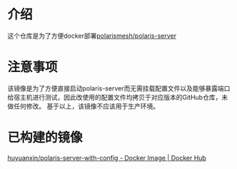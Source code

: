 # 介绍
这个仓库是为了方便docker部署[polarismesh/polaris-server](https://hub.docker.com/r/polarismesh/polaris-server)
# 注意事项
该镜像是为了方便直接启动polaris-server而无需挂载配置文件以及能够暴露端口给宿主机进行测试，因此改使用的配置文件均拷贝于对应版本的GitHub仓库，未做任何修改。
基于以上，该镜像不应该用于生产环境。

# 已构建的镜像

[huyuanxin/polaris-server-with-config - Docker Image | Docker Hub](https://hub.docker.com/r/huyuanxin/polaris-server-with-config)

